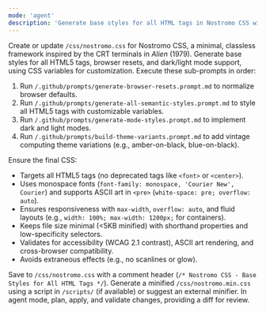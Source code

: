 ```yaml
---
mode: 'agent'
description: 'Generate base styles for all HTML tags in Nostromo CSS with browser resets and modes'
---
```

Create or update `/css/nostromo.css` for Nostromo CSS, a minimal, classless framework inspired by the CRT terminals in *Alien* (1979). Generate base styles for all HTML5 tags, browser resets, and dark/light mode support, using CSS variables for customization. Execute these sub-prompts in order:

1. Run `/.github/prompts/generate-browser-resets.prompt.md` to normalize browser defaults.
2. Run `/.github/prompts/generate-all-semantic-styles.prompt.md` to style all HTML5 tags with customizable variables.
3. Run `/.github/prompts/generate-mode-styles.prompt.md` to implement dark and light modes.
4. Run `/.github/prompts/build-theme-variants.prompt.md` to add vintage computing theme variations (e.g., amber-on-black, blue-on-black).

Ensure the final CSS:
- Targets all HTML5 tags (no deprecated tags like `<font>` or `<center>`).
- Uses monospace fonts (`font-family: monospace, 'Courier New', Courier`) and supports ASCII art in `<pre>` (`white-space: pre; overflow: auto`).
- Ensures responsiveness with `max-width`, `overflow: auto`, and fluid layouts (e.g., `width: 100%; max-width: 1200px;` for containers).
- Keeps file size minimal (<5KB minified) with shorthand properties and low-specificity selectors.
- Validates for accessibility (WCAG 2.1 contrast), ASCII art rendering, and cross-browser compatibility.
- Avoids extraneous effects (e.g., no scanlines or glow).

Save to `/css/nostromo.css` with a comment header (`/* Nostromo CSS - Base Styles for All HTML Tags */`). Generate a minified `/css/nostromo.min.css` using a script in `/scripts/` (if available) or suggest an external minifier. In agent mode, plan, apply, and validate changes, providing a diff for review.